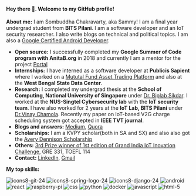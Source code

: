 #### Hey there 👋. Welcome to my GitHub profile!

**About me:** I am Sombuddha Chakravarty, aka Sammy! I am a final year undergrad student from **BITS Pilani**. I am a software developer and an IoT security researcher. I also write blogs on technical and political topics. I am also a [Google Certified Android Developer](https://s3.amazonaws.com/accredible_api_mails/email/11285890.png?1520252447).

- **Open source:** I successfully completed my **Google Summer of Code program with AnitaB.org** in 2018 and currently I am a mentor for the project [Portal](https://github.com/anitab-org/portal)
- **Internships:** I have interned as a software developer at **Publicis Sapient** where I worked on a [Mututal Fund Asset Trading Platform](https://github.com/sammy1997/MutualFundAssetTradingPlatform) and also at the **West Bengal State Data Center**.
- **Research:** I completed my undergrad thesis at the **School of Computing, National University of Singapore** under [Dr. Biplab Sikdar](https://www.eng.nus.edu.sg/ece/staff/biplab-sikdar/). I worked at the **NUS-Singtel Cybersecurity lab** with the **IoT security team**. I have also worked for 2 years at the **IoT Lab, BITS Pilani** under [Dr.Vinay Chamola](https://scholar.google.com/citations?user=pL5TogoAAAAJ&hl=en). Recently my paper on IoT-based V2G charge scheduling system got accepted in **IEEE TVT journal**.
- **Blogs and answers:** [Medium](https://medium.com/@f2016165), [Quora](https://www.quora.com/profile/Sombuddha-Chakravarty)
- **Scholarships:** I am a KVPY scholar(both in SA and SX) and also also got the [Avery Dennison Scholarship](https://indiaeducationdiary.in/avery-dennison-foundation-announces-winners-6th-spirit-invention-scholarship/)
- **Others:** [3rd Prize winner of 1st edition of Grand India IoT Inovation Challenge](https://www.ndtv.com/education/iit-bhubaneswars-solution-wins-first-iot-innovation-challenge-1963842), GRE 331, TOEFL 114
- **Contact:** [LinkedIn](https://www.linkedin.com/in/sombuddha-chakravarty-9482b5131/), [Gmail](mailto:sombuddha2016@gmail.com)


**My top skills:**

![icons8-git-24](https://user-images.githubusercontent.com/24635701/87140373-0e23f100-c2bf-11ea-91fa-4d36a1cc549d.png) ![icons8-spring-logo-24](https://user-images.githubusercontent.com/24635701/87140379-0ebc8780-c2bf-11ea-8482-69468542a45f.png) ![icons8-django-24](https://user-images.githubusercontent.com/24635701/87140381-0f551e00-c2bf-11ea-8ccd-0229dcd67794.png) ![android](https://user-images.githubusercontent.com/24635701/87140386-0f551e00-c2bf-11ea-95f6-e1a2d1de720e.png) ![react](https://user-images.githubusercontent.com/24635701/87140387-0fedb480-c2bf-11ea-899a-13374ffb6aa3.png) ![raspberry-pi](https://user-images.githubusercontent.com/24635701/87140390-10864b00-c2bf-11ea-8320-defde7cd53c4.png) ![css](https://user-images.githubusercontent.com/24635701/87140392-10864b00-c2bf-11ea-908b-d223ce62bedb.png) ![python](https://user-images.githubusercontent.com/24635701/87140394-111ee180-c2bf-11ea-89de-33a81ad2916d.png) ![docker](https://user-images.githubusercontent.com/24635701/87140397-111ee180-c2bf-11ea-9142-50cc0c7e7b22.png) ![javascript](https://user-images.githubusercontent.com/24635701/87140398-11b77800-c2bf-11ea-912c-5c06b25d23f8.png) ![html-5](https://user-images.githubusercontent.com/24635701/87140399-12500e80-c2bf-11ea-9be0-84afedf4e43c.png)
